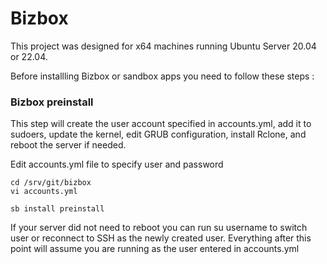 # Bizbox

This project was designed for x64 machines running Ubuntu Server 20.04 or 22.04. 

Before installling Bizbox or sandbox apps you need to follow these steps :


### Bizbox preinstall

This step will create the user account specified in accounts.yml, add it to sudoers, update the kernel, edit GRUB configuration, install Rclone, and reboot the server if needed.

Edit accounts.yml file to specify user and password

```
cd /srv/git/bizbox
vi accounts.yml
```

```
sb install preinstall
```

If your server did not need to reboot you can run su username to switch user or reconnect to SSH as the newly created user. Everything after this point will assume you are running as the user entered in accounts.yml
